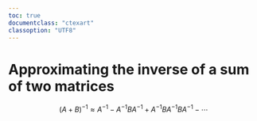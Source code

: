 ```yaml
---
toc: true
documentclass: "ctexart"
classoption: "UTF8"
---
```

# Approximating the inverse of a sum of two matrices
$$
(A + B)^{-1} \approx A^{-1} - A^{-1}BA^{-1} + A^{-1}BA^{-1}BA^{-1} - \cdots
$$

